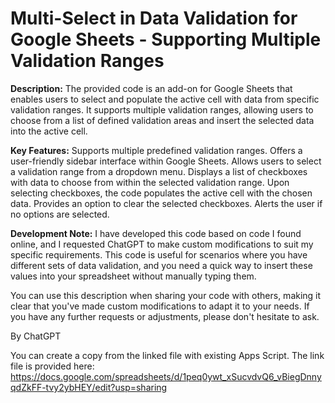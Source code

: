 # Multi-Select in Data Validation for Google Sheets - Supporting Multiple Validation Ranges
**Description:**
The provided code is an add-on for Google Sheets that enables users to select and populate the active cell with data from specific validation ranges. It supports multiple validation ranges, allowing users to choose from a list of defined validation areas and insert the selected data into the active cell.

**Key Features:**
Supports multiple predefined validation ranges.
Offers a user-friendly sidebar interface within Google Sheets.
Allows users to select a validation range from a dropdown menu.
Displays a list of checkboxes with data to choose from within the selected validation range.
Upon selecting checkboxes, the code populates the active cell with the chosen data.
Provides an option to clear the selected checkboxes.
Alerts the user if no options are selected.

**Development Note:**
I have developed this code based on code I found online, and I requested ChatGPT to make custom modifications to suit my specific requirements.
This code is useful for scenarios where you have different sets of data validation, and you need a quick way to insert these values into your spreadsheet without manually typing them.

You can use this description when sharing your code with others, making it clear that you've made custom modifications to adapt it to your needs. If you have any further requests or adjustments, please don't hesitate to ask.

By ChatGPT

You can create a copy from the linked file with existing Apps Script. The link file is provided here: https://docs.google.com/spreadsheets/d/1peq0ywt_xSucvdvQ6_vBiegDnnyqdZkFF-tvy2ybHEY/edit?usp=sharing
